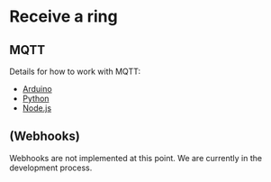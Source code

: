 # Receive a ring

## MQTT

Details for how to work with MQTT:

- [Arduino](/guide/examples/arduino)
- [Python](/guide/examples/python)
- [Node.js](/guide/examples/node)

## (Webhooks)

Webhooks are not implemented at this point. We are currently in the development process.
